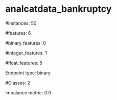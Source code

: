 # analcatdata_bankruptcy

#instances: 50

#features: 6

  #binary_features: 0

  #integer_features: 1

  #float_features: 5

Endpoint type: binary

#Classes: 2

Imbalance metric: 0.0

